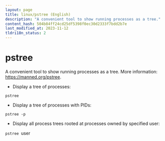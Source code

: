 ```yaml
---
layout: page
title: linux/pstree (English)
description: "A convenient tool to show running processes as a tree."
content_hash: 504b84ff24cd25df5398f0ec30d2333f7bdd2b7e
last_modified_at: 2023-11-12
tldri18n_status: 2
---
```

# pstree

A convenient tool to show running processes as a tree.
More information: <https://manned.org/pstree>.

- Display a tree of processes:

`pstree`

- Display a tree of processes with PIDs:

`pstree -p`

- Display all process trees rooted at processes owned by specified user:

`pstree `<span class="tldr-var badge badge-pill bg-dark-lm bg-white-dm text-white-lm text-dark-dm font-weight-bold">user</span>
